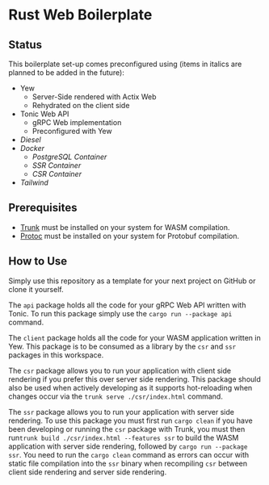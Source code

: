 # Rust Web Boilerplate

## Status

This boilerplate set-up comes preconfigured using (items in italics are planned to be added in the future):

- Yew
  - Server-Side rendered with Actix Web
  - Rehydrated on the client side
- Tonic Web API
  - gRPC Web implementation
  - Preconfigured with Yew
- *Diesel*
- *Docker*
  - *PostgreSQL Container*
  - *SSR Container*
  - *CSR Container*
- *Tailwind*

## Prerequisites

- [Trunk](https://trunkrs.dev/#install) must be installed on your system for WASM compilation.
- [Protoc](https://github.com/protocolbuffers/protobuf#protocol-compiler-installation) must be installed on your system for Protobuf compilation.

## How to Use

Simply use this repository as a template for your next project on GitHub or clone it yourself.

The `api` package holds all the code for your gRPC Web API written with Tonic.
To run this package simply use the `cargo run --package api` command.

The `client` package holds all the code for your WASM application written in Yew.
This package is to be consumed as a library by the `csr` and `ssr` packages in this workspace.

The `csr` package allows you to run your application with client side rendering if you prefer this over server side rendering.
This package should also be used when actively developing as it supports hot-reloading when changes occur via the `trunk serve ./csr/index.html` command.

The `ssr` package allows you to run your application with server side rendering.
To use this package you must first run `cargo clean` if you have been developing or running the `csr` package with Trunk, you must then run`trunk build ./csr/index.html --features ssr` to build the WASM application with server side rendering, followed by `cargo run --package ssr`.
You need to run the `cargo clean` command as errors can occur with static file compilation into the `ssr` binary when recompiling `csr` between client side rendering and server side rendering.